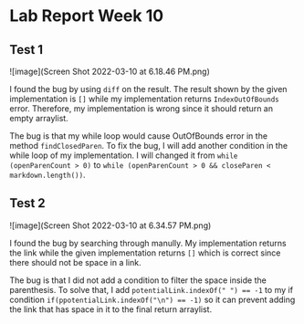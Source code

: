 # **Lab Report Week 10**

## **Test 1**
![image](Screen Shot 2022-03-10 at 6.18.46 PM.png)

I found the bug by using ``diff`` on the result. The result shown by the given implementation is ``[]`` while my implementation returns ``IndexOutOfBounds`` error. Therefore, my implementation is wrong since it should return an empty arraylist.

The bug is that my while loop would cause OutOfBounds error in the method ``findClosedParen``. To fix the bug, I will add another condition in the while loop of my implementation. I will changed it from ``while (openParenCount > 0)`` to ``while (openParenCount > 0 && closeParen < markdown.length())``.

## **Test 2**
![image](Screen Shot 2022-03-10 at 6.34.57 PM.png)

I found the bug by searching through manully. My implementation returns the link while the given implementation returns ``[]`` which is correct since there should not be space in a link.

The bug is that I did not add a condition to filter the space inside the parenthesis. To solve that, I add ``potentialLink.indexOf(" ") == -1`` to my if condition ``if(ppotentialLink.indexOf("\n") == -1)`` so it can prevent adding the link that has space in it to the final return arraylist.

